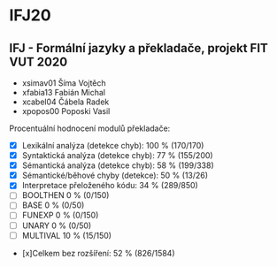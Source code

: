 # IFJ20
## IFJ - Formální jazyky a překladače, projekt FIT VUT 2020

- xsimav01 Šíma Vojtěch 
- xfabia13 Fabián Michal
- xcabel04 Čábela Radek
- xpopos00 Poposki Vasil

Procentuální hodnocení modulů překladače: <br/>
- [x] Lexikální analýza (detekce chyb): 100 % (170/170) <br/>
- [x] Syntaktická analýza (detekce chyb): 77 % (155/200) <br/>
- [x] Sémantická analýza (detekce chyb): 58 % (199/338) <br/>
- [x] Sémantické/běhové chyby (detekce): 50 % (13/26) <br/>
- [x] Interpretace přeloženého kódu: 34 % (289/850) <br/>
- [ ]  BOOLTHEN 0 % (0/150) <br/>
- [ ] BASE 0 % (0/50) <br/>
- [ ] FUNEXP 0 % (0/150) <br/>
- [ ] UNARY 0 % (0/50) <br/>
- [ ] MULTIVAL 10 % (15/150) <br/>
- [x]Celkem bez rozšíření: 52 % (826/1584) <br/>

